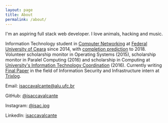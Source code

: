 ```yaml
---
layout: page
title: About
permalink: /about/
---
```


I'm an aspiring full stack web developer. I love animals, hacking and music.

Information Technology student in [Computer Networking](http://www.quixada.ufc.br/2016/03/17/curso-de-redes-de-computadores-homenageado/) at [Federal University of Ceara](http://ufc.br/) since 2014, with [completion prediction](https://www.dropbox.com/s/666a5lhws6rjnrm/historico_367957.pdf?dl=0) to 2018. Volunteer scholarship monitor in Operating Systems (2015), scholarship monitor in Paralel Computing (2016) and scholarship in Computing at [University's Information Technology Coordination](http://cti.quixada.ufc.br/) (2016). Currently writing [Final Paper](https://github.com/isaccavalcante/tcc) in the field of Information Security and Infrastructure intern at [Trixlog](http://www.trixlog.com/).

Email: [isaccavalcante@alu.ufc.br](mailto:isaccavalcante@alu.ufc.br)

GitHub: [@isaccavalcante](https://github.com/isaccavalcante)

Instagram: [@isac.jpg](https://instagram.com/isac.jpg)

LinkedIn: [isaccavalcante](https://linkedin.com/in/isaccavalcante)


